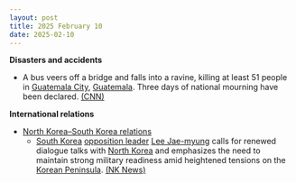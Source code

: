 ```yaml
---
layout: post
title: 2025 February 10
date: 2025-02-10
---
```



**Disasters and accidents**

* A bus veers off a bridge and falls into a ravine, killing at least 51 people in [Guatemala City](https://en.wikipedia.org/wiki/Guatemala_City "Guatemala City"), [Guatemala](https://en.wikipedia.org/wiki/Guatemala "Guatemala"). Three days of national mourning have been declared. [(CNN)](https://edition.cnn.com/2025/02/10/americas/guatemala-city-bus-accident-intl/index.html)

**International relations**

* [North Korea–South Korea relations](https://en.wikipedia.org/wiki/North_Korea%E2%80%93South_Korea_relations "North Korea–South Korea relations")
  + [South Korea](https://en.wikipedia.org/wiki/South_Korea "South Korea") [opposition leader](https://en.wikipedia.org/wiki/Democratic_Party_%28South_Korea%2C_2015%29 "Democratic Party (South Korea, 2015)") [Lee Jae-myung](https://en.wikipedia.org/wiki/Lee_Jae-myung "Lee Jae-myung") calls for renewed dialogue talks with [North Korea](https://en.wikipedia.org/wiki/North_Korea "North Korea") and emphasizes the need to maintain strong military readiness amid heightened tensions on the [Korean Peninsula](https://en.wikipedia.org/wiki/Korean_Peninsula "Korean Peninsula"). [(NK News)](https://www.nknews.org/2025/02/south-koreas-opposition-leader-calls-for-renewed-dialogue-with-north-korea/)
